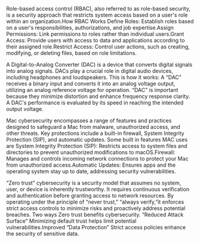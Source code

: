 
Role-based access control (RBAC), also referred to as role-based security, is a security approach that restricts system access based on a user's role within an organization.How RBAC Works Define Roles: Establish roles based on a user's responsibilities, authorizations, and job expertise.Assign Permissions: Link permissions to roles rather than individual users.Grant Access: Provide users with access to data and applications according to their assigned role.Restrict Access: Control user actions, such as creating, modifying, or deleting files, based on role limitations.

A Digital-to-Analog Converter (DAC) is a device that converts digital signals into analog signals. DACs play a crucial role in digital audio devices, including headphones and loudspeakers. This is how it works: A “DAC” receives a binary input and converts it into an analog voltage output, utilizing an analog reference voltage for operation. “DAC” is important because they  minimize distortion and enhance frequency response clarity. A DAC's performance is evaluated by its speed in reaching the intended output voltage.

Mac cybersecurity encompasses a range of features and practices designed to safeguard a Mac from malware, unauthorized access, and other threats. Key protections include a built-in firewall, System Integrity Protection (SIP), and automatic updates. Some built in features MAC uses are System Integrity Protection (SIP): Restricts access to system files and directories to prevent unauthorized modifications to macOS.Firewall: Manages and controls incoming network connections to protect your Mac from unauthorized access.Automatic Updates: Ensures apps and the operating system stay up to date, addressing security vulnerabilities. 

“Zero trust” cybersecurity is a security model that assumes no system, user, or device is inherently trustworthy. It requires continuous verification and authentication before granting access to network resources. By operating under the principle of “never trust,” “always verify,”it enforces strict access controls to minimize risks and proactively address potential breaches. Two ways Zero trust benefits cybersecurity. “Reduced Attack Surface” Minimizing default trust helps limit potential vulnerabilities.Improved “Data Protection” Strict access policies enhance the security of sensitive data.
